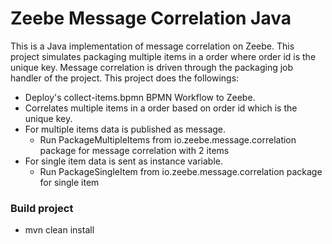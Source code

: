 # Zeebe Message Correlation Java
This is a Java implementation of message correlation on Zeebe. This project simulates packaging multiple items in a order where order id is the unique key. Message correlation is driven through the packaging job handler of the project. This project does the followings:
* Deploy's collect-items.bpmn BPMN Workflow to Zeebe. 
* Correlates multiple items in a order based on order id which is the unique key.
* For multiple items data is published as message.
  * Run PackageMultipleItems from io.zeebe.message.correlation package for message correlation with 2 items
* For single item data is sent as instance variable.
  * Run PackageSingleItem from io.zeebe.message.correlation package for single item

### Build project
* mvn clean install
